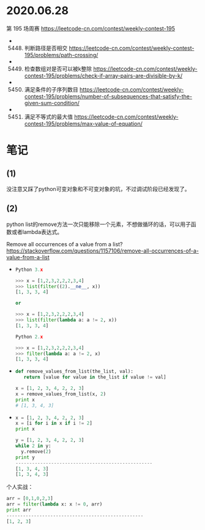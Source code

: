 
# 2020.06.28

第 195 场周赛 https://leetcode-cn.com/contest/weekly-contest-195
- 5448. 判断路径是否相交 https://leetcode-cn.com/contest/weekly-contest-195/problems/path-crossing/
- 5449. 检查数组对是否可以被k整除 https://leetcode-cn.com/contest/weekly-contest-195/problems/check-if-array-pairs-are-divisible-by-k/
- 5450. 满足条件的子序列数目 https://leetcode-cn.com/contest/weekly-contest-195/problems/number-of-subsequences-that-satisfy-the-given-sum-condition/
- 5451. 满足不等式的最大值 https://leetcode-cn.com/contest/weekly-contest-195/problems/max-value-of-equation/

# 笔记

## (1)

没注意又踩了python可变对象和不可变对象的坑，不过调试阶段已经发现了。

## (2)

python list的remove方法一次只能移除一个元素，不想做循环的话，可以用子函数或者lambda表达式。

Remove all occurrences of a value from a list? https://stackoverflow.com/questions/1157106/remove-all-occurrences-of-a-value-from-a-list
- >
  ```py
  Python 3.x

  >>> x = [1,2,3,2,2,2,3,4]
  >>> list(filter((2).__ne__, x))
  [1, 3, 3, 4]

  or

  >>> x = [1,2,3,2,2,2,3,4]
  >>> list(filter(lambda a: a != 2, x))
  [1, 3, 3, 4]

  Python 2.x

  >>> x = [1,2,3,2,2,2,3,4]
  >>> filter(lambda a: a != 2, x)
  [1, 3, 3, 4]
  ```
- >
  ```py
  def remove_values_from_list(the_list, val):
     return [value for value in the_list if value != val]

  x = [1, 2, 3, 4, 2, 2, 3]
  x = remove_values_from_list(x, 2)
  print x
  # [1, 3, 4, 3]
  ```
- >
  ```py
  x = [1, 2, 3, 4, 2, 2, 3]
  x = [i for i in x if i != 2]
  print x

  y = [1, 2, 3, 4, 2, 2, 3]
  while 2 in y:
    y.remove(2)
  print y
  --------------------------------------------------
  [1, 3, 4, 3]
  [1, 3, 4, 3]
  ```

个人实战：
```py
arr = [0,1,0,2,3]
arr = filter(lambda x: x != 0, arr)
print arr
--------------------------------------------------
[1, 2, 3]
```

